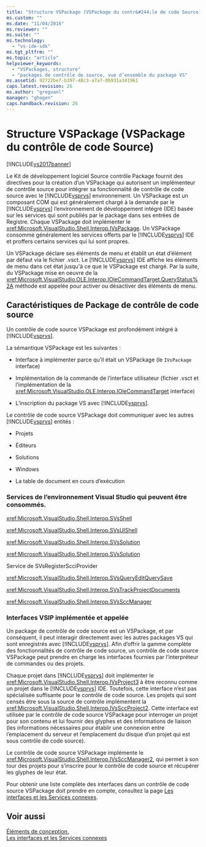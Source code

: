```yaml
---
title: "Structure VSPackage (VSPackage du contr&#244;le de code Source) | Microsoft Docs"
ms.custom: ""
ms.date: "11/04/2016"
ms.reviewer: ""
ms.suite: ""
ms.technology: 
  - "vs-ide-sdk"
ms.tgt_pltfrm: ""
ms.topic: "article"
helpviewer_keywords: 
  - "VSPackages, structure"
  - "packages de contrôle de source, vue d’ensemble du package VS"
ms.assetid: 92722be7-b397-48c3-a7a7-0b931a341961
caps.latest.revision: 26
ms.author: "gregvanl"
manager: "ghogen"
caps.handback.revision: 26
---
```

# Structure VSPackage (VSPackage du contr&#244;le de code Source)
[!INCLUDE[vs2017banner](../../code-quality/includes/vs2017banner.md)]

Le Kit de développement logiciel Source contrôle Package fournit des directives pour la création d’un VSPackage qui autorisent un implémenteur de contrôle source pour intégrer sa fonctionnalité de contrôle de code source avec le [!INCLUDE[vsprvs](../../code-quality/includes/vsprvs_md.md)] environnement. Un VSPackage est un composant COM qui est généralement chargé à la demande par le [!INCLUDE[vsprvs](../../code-quality/includes/vsprvs_md.md)] l’environnement de développement intégré \(IDE\) basée sur les services qui sont publiés par le package dans ses entrées de Registre. Chaque VSPackage doit implémenter le <xref:Microsoft.VisualStudio.Shell.Interop.IVsPackage>. Un VSPackage consomme généralement les services offerts par le [!INCLUDE[vsprvs](../../code-quality/includes/vsprvs_md.md)] IDE et proffers certains services qui lui sont propres.  
  
 Un VSPackage déclare ses éléments de menu et établit un état d’élément par défaut via le fichier .vsct. Le [!INCLUDE[vsprvs](../../code-quality/includes/vsprvs_md.md)] IDE affiche les éléments de menu dans cet état jusqu'à ce que le VSPackage est chargé. Par la suite, du VSPackage mise en oeuvre de la <xref:Microsoft.VisualStudio.OLE.Interop.IOleCommandTarget.QueryStatus%2A> méthode est appelée pour activer ou désactiver des éléments de menu.  
  
## Caractéristiques de Package de contrôle de code source  
 Un contrôle de code source VSPackage est profondément intégré à [!INCLUDE[vsprvs](../../code-quality/includes/vsprvs_md.md)].  
  
 La sémantique VSPackage est les suivantes :  
  
-   Interface à implémenter parce qu’il était un VSPackage \(le `IVsPackage` interface\)  
  
-   Implémentation de la commande de l’interface utilisateur \(fichier .vsct et l’implémentation de la <xref:Microsoft.VisualStudio.OLE.Interop.IOleCommandTarget> interface\)  
  
-   L’inscription du package VS avec [!INCLUDE[vsprvs](../../code-quality/includes/vsprvs_md.md)].  
  
 Le contrôle de code source VSPackage doit communiquer avec les autres [!INCLUDE[vsprvs](../../code-quality/includes/vsprvs_md.md)] entités :  
  
-   Projets  
  
-   Éditeurs  
  
-   Solutions  
  
-   Windows  
  
-   La table de document en cours d’exécution  
  
### Services de l’environnement Visual Studio qui peuvent être consommés.  
 <xref:Microsoft.VisualStudio.Shell.Interop.SVsShell>  
  
 <xref:Microsoft.VisualStudio.Shell.Interop.SVsUIShell>  
  
 <xref:Microsoft.VisualStudio.Shell.Interop.SVsSolution>  
  
 <xref:Microsoft.VisualStudio.Shell.Interop.SVsSolution>  
  
 Service de SVsRegisterScciProvider  
  
 <xref:Microsoft.VisualStudio.Shell.Interop.SVsQueryEditQuerySave>  
  
 <xref:Microsoft.VisualStudio.Shell.Interop.SVsTrackProjectDocuments>  
  
 <xref:Microsoft.VisualStudio.Shell.Interop.SVsSccManager>  
  
### Interfaces VSIP implémentée et appelée  
 Un package de contrôle de code source est un VSPackage, et par conséquent, il peut interagir directement avec les autres packages VS qui sont enregistrés avec [!INCLUDE[vsprvs](../../code-quality/includes/vsprvs_md.md)]. Afin d’offrir la gamme complète des fonctionnalités de contrôle de code source, un contrôle de code source VSPackage peut prendre en charge les interfaces fournies par l’interpréteur de commandes ou des projets.  
  
 Chaque projet dans [!INCLUDE[vsprvs](../../code-quality/includes/vsprvs_md.md)] doit implémenter le <xref:Microsoft.VisualStudio.Shell.Interop.IVsProject3> à être reconnu comme un projet dans le [!INCLUDE[vsprvs](../../code-quality/includes/vsprvs_md.md)] IDE. Toutefois, cette interface n’est pas spécialisée suffisante pour le contrôle de code source. Les projets qui sont censés être sous la source de contrôle implémentent la <xref:Microsoft.VisualStudio.Shell.Interop.IVsSccProject2>. Cette interface est utilisée par le contrôle de code source VSPackage pour interroger un projet pour son contenu et lui fournir des glyphes et des informations de liaison \(les informations nécessaires pour établir une connexion entre l’emplacement du serveur et l’emplacement du disque d’un projet qui est sous contrôle de code source\).  
  
 Le contrôle de code source VSPackage implémente le <xref:Microsoft.VisualStudio.Shell.Interop.IVsSccManager2>, qui permet à son tour des projets pour s’inscrire pour le contrôle de code source et récupérer les glyphes de leur état.  
  
 Pour obtenir une liste complète des interfaces dans un contrôle de code source VSPackage doit prendre en compte, consultez la page [Les interfaces et les Services connexes](../../extensibility/internals/related-services-and-interfaces-source-control-vspackage.md).  
  
## Voir aussi  
 [Éléments de conception.](../../extensibility/internals/source-control-vspackage-design-elements.md)   
 [Les interfaces et les Services connexes](../../extensibility/internals/related-services-and-interfaces-source-control-vspackage.md)